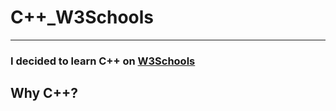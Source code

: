 # C++_W3Schools
<hr />

### I decided to learn C++ on [W3Schools](https://www.w3schools.com)

## Why C++?
